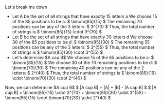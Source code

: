 Let's break me down

<ul>
<li> Let A be the set of all strings that have exactly 15 letters a 
We choose 15 of the 85 positions to be a: $ \binom{85}{15} $ 
The remaining 70 positions can be any of the 3 letters: $ 3^{70} $ 
Thus, the total number of strings is $ \binom{85}{15} \cdot 3^{70} $
	<li> Let B be the set of all strings that have exactly 30 letters d 
	      We choose 30 of the 85 positions to be d: $ \binom{85}{30} $ 
	      The remaining 55 positions can be any of the 3 letters: $ 3^{55} $ 
	      Thus, the total number of strings is $ \binom{85}{30} \cdot 3^{55} $
	<li> Let's determine $A cap B$ 
We choose 15 of the 85 positions to be a: $ \binom{85}{15} $ 
We choose 30 of the 70 remaining positions to be d: $ \binom{70}{30} $ 
The remaining 40 positions can be any of the 2 letters: $ 2^{40} $ 
Thus, the total number of strings is $ \binom{85}{15} \cdot \binom{70}{30} \cdot 2^{40} $
</ul>
Now, we can determine $A cup B$ 
$ |A cup B| = |A| + |B| - |A cap B| $ 
$ |A cup B| = \binom{85}{15} \cdot 3^{70} + \binom{85}{30} \cdot 3^{55} - \binom{85}{15} \cdot \binom{70}{30} \cdot 2^{40} $

